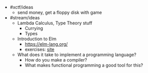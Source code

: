 - #xctf/ideas
	- send money, get a floppy disk with game
- #stream/ideas
	- Lambda Calculus, Type Theory stuff
		- Currying
		- Types
	- Introduction to Elm
		- https://elm-lang.org/
		- exercises: [site](https://conversationengine.ddns.net/elm-intro/)
	- What does it take to implement a programming language?
		- How do you make a compiler?
		- What makes functional programming a good tool for this?